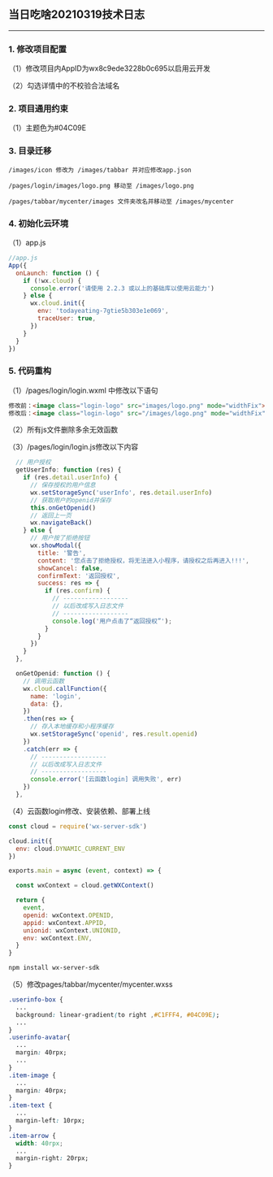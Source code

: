 ## 当日吃啥20210319技术日志 ##
---
### 1. 修改项目配置 ###

（1）修改项目内AppID为wx8c9ede3228b0c695以启用云开发

（2）勾选详情中的不校验合法域名

### 2. 项目通用约束 ###

（1）主题色为#04C09E

### 3. 目录迁移 ### 

```
/images/icon 修改为 /images/tabbar 并对应修改app.json
```

```
/pages/login/images/logo.png 移动至 /images/logo.png
```

```
/pages/tabbar/mycenter/images 文件夹改名并移动至 /images/mycenter
```

### 4. 初始化云环境 ###

（1）app.js

``` javascript
//app.js
App({
  onLaunch: function () {
    if (!wx.cloud) {
      console.error('请使用 2.2.3 或以上的基础库以使用云能力')
    } else {
      wx.cloud.init({
        env: 'todayeating-7gtie5b303e1e069',
        traceUser: true,
      })
    }
  }
})
```

### 5. 代码重构 ###

（1）/pages/login/login.wxml 中修改以下语句

``` html
修改前：<image class="login-logo" src="images/logo.png" mode="widthFix"></image>
修改后：<image class="login-logo" src="/images/logo.png" mode="widthFix"></image>
```

（2）所有js文件删除多余无效函数

（3）/pages/login/login.js修改以下内容

``` javascript
  // 用户授权
  getUserInfo: function (res) {
    if (res.detail.userInfo) {
      // 保存授权的用户信息
      wx.setStorageSync('userInfo', res.detail.userInfo)
      // 获取用户的openid并保存
      this.onGetOpenid()
      // 返回上一页
      wx.navigateBack()
    } else {
      // 用户按了拒绝按钮
      wx.showModal({
        title: '警告',
        content: '您点击了拒绝授权，将无法进入小程序，请授权之后再进入!!!',
        showCancel: false,
        confirmText: '返回授权',
        success: res => {
          if (res.confirm) {
            // ------------------
            // 以后改成写入日志文件
            // ------------------
            console.log('用户点击了“返回授权”');
          }
        }
      })
    }
  },

  onGetOpenid: function () {
    // 调用云函数
    wx.cloud.callFunction({
      name: 'login',
      data: {},
    })
    .then(res => {
      // 存入本地缓存和小程序缓存
      wx.setStorageSync('openid', res.result.openid)
    })
    .catch(err => {
      // ------------------
      // 以后改成写入日志文件
      // ------------------
      console.error('[云函数login] 调用失败', err)
    })
  },
```

（4）云函数login修改、安装依赖、部署上线

``` javascript
const cloud = require('wx-server-sdk')

cloud.init({
  env: cloud.DYNAMIC_CURRENT_ENV
})

exports.main = async (event, context) => {

  const wxContext = cloud.getWXContext()

  return {
    event,
    openid: wxContext.OPENID,
    appid: wxContext.APPID,
    unionid: wxContext.UNIONID,
    env: wxContext.ENV,
  }
}
```

``` bash
npm install wx-server-sdk
```

（5）修改pages/tabbar/mycenter/mycenter.wxss

``` css
.userinfo-box {
  ...
  background: linear-gradient(to right ,#C1FFF4, #04C09E);
  ...
}
.userinfo-avatar{
  ...
  margin: 40rpx;
  ...
}
.item-image {
  ...
  margin: 40rpx;
}
.item-text {
  ...
  margin-left: 10rpx;
}
.item-arrow {
  width: 40rpx;
  ...
  margin-right: 20rpx;
}
```
